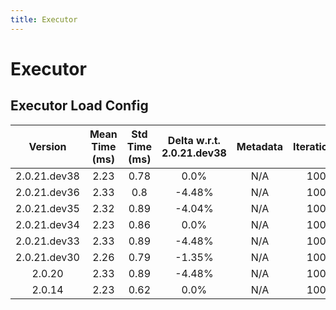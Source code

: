 ```yaml
---
title: Executor
---
```

# Executor

## Executor Load Config

| Version | Mean Time (ms) | Std Time (ms) | Delta w.r.t. 2.0.21.dev38 | Metadata | Iterations |
| :---: | :---: | :---: | :---: | :---: | :---: |
| 2.0.21.dev38 | 2.23 | 0.78 | 0.0% | N/A | 100 |
| 2.0.21.dev36 | 2.33 | 0.8 | -4.48% | N/A | 100 |
| 2.0.21.dev35 | 2.32 | 0.89 | -4.04% | N/A | 100 |
| 2.0.21.dev34 | 2.23 | 0.86 | 0.0% | N/A | 100 |
| 2.0.21.dev33 | 2.33 | 0.89 | -4.48% | N/A | 100 |
| 2.0.21.dev30 | 2.26 | 0.79 | -1.35% | N/A | 100 |
| 2.0.20 | 2.33 | 0.89 | -4.48% | N/A | 100 |
| 2.0.14 | 2.23 | 0.62 | 0.0% | N/A | 100 |
